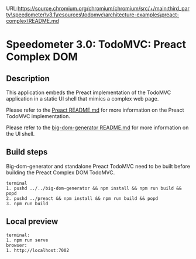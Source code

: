 URL:https://source.chromium.org/chromium/chromium/src/+/main:third_party\speedometer\v3.1\resources\todomvc\architecture-examples\preact-complex\README.md
# Speedometer 3.0: TodoMVC: Preact Complex DOM

## Description

This application embeds the Preact implementation of the TodoMVC application in a static UI shell that mimics a complex web page.

Please refer to the [Preact README.md](../preact/README.md) for more information on the Preact TodoMVC implementation.

Please refer to the [big-dom-generator README.md](../../big-dom-generator/README.md) for more information on the UI shell.

## Build steps

Big-dom-generator and standalone Preact TodoMVC need to be built before building the Preact Complex DOM TodoMVC.

```
terminal
1. pushd ../../big-dom-generator && npm install && npm run build && popd
2. pushd ../preact && npm install && npm run build && popd
3. npm run build
```

## Local preview

```
terminal:
1. npm run serve
browser:
1. http://localhost:7002
```
